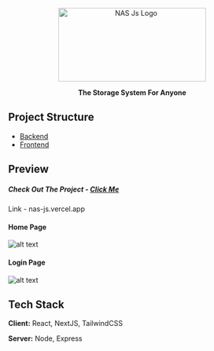 

<p align="center">
  <img src="https://raw.githubusercontent.com/raunaksingh9800/NAS-System/main/IMG/LOGO.png" alt="NAS Js Logo" width="300" height="150">
</p>

<p align="center"><b>The Storage System For Anyone</b></p>

## Project Structure

- [Backend](./Backend)
- [Frontend](https://github.com/raunaksingh9800/frontend)

## Preview

##### Check Out The Project - [Click Me](https://nas-js.vercel.app)
Link - nas-js.vercel.app

#### Home Page
![alt text](https://raw.githubusercontent.com/raunaksingh9800/NAS-System/main/IMG/HOME-PAGE.png)

#### Login Page
![alt text](https://raw.githubusercontent.com/raunaksingh9800/NAS-System/main/IMG/LOGIN%20-%20Desktop.png)



## Tech Stack

**Client:** React, NextJS, TailwindCSS

**Server:** Node, Express



